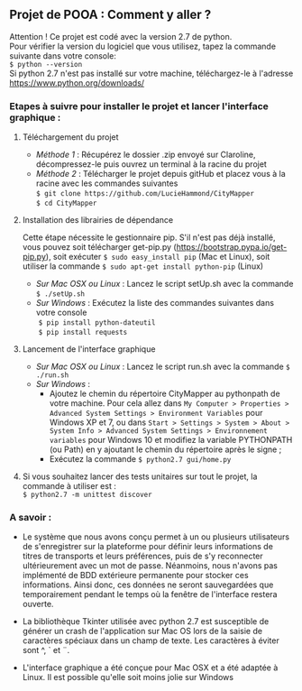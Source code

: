 ## Projet de POOA : Comment y aller ? #

Attention ! Ce projet est codé avec la version 2.7 de python.  
Pour vérifier la version du logiciel que vous utilisez, tapez la commande suivante dans votre console:  
`$ python --version`  
Si python 2.7 n'est pas installé sur votre machine, téléchargez-le à l'adresse https://www.python.org/downloads/

### Etapes à suivre pour installer le projet et lancer l'interface graphique :
1) Téléchargement du projet  
    - *Méthode 1* : Récupérez le dossier .zip envoyé sur Claroline, décompressez-le puis ouvrez un terminal à la racine du projet  
    - *Méthode 2* : Télécharger le projet depuis gitHub et placez vous à la racine avec les commandes suivantes  
  `$ git clone https://github.com/LucieHammond/CityMapper`  
  `$ cd CityMapper`  
  
2) Installation des librairies de dépendance  
    
    Cette étape nécessite le gestionnaire pip. S'il n'est pas déjà installé, vous pouvez soit télécharger get-pip.py (https://bootstrap.pypa.io/get-pip.py), soit exécuter `$ sudo easy_install pip` (Mac et Linux), soit utiliser la commande `$ sudo apt-get install python-pip` (Linux)  
    - *Sur Mac OSX ou Linux* : Lancez le script setUp.sh avec la commande `$ ./setUp.sh`  
    - *Sur Windows* : Exécutez la liste des commandes suivantes dans votre console  
  `$ pip install python-dateutil`  
  `$ pip install requests`

4) Lancement de l'interface graphique  
    - *Sur Mac OSX ou Linux* : Lancez le script run.sh avec la commande `$ ./run.sh`  
    - *Sur Windows* : 
      - Ajoutez le chemin du répertoire CityMapper au pythonpath de votre machine. Pour cela allez dans `My Computer > Properties > Advanced System Settings > Environment Variables` pour Windows XP et 7, ou dans `Start > Settings > System > About > System Info > Advanced System Settings > Environnement variables` pour Windows 10 et modifiez la variable PYTHONPATH (ou Path) en y ajoutant le chemin du répertoire après le signe ;  
      - Exécutez la commande `$ python2.7 gui/home.py`

5) Si vous souhaitez lancer des tests unitaires sur tout le projet, la commande à utiliser est :   
`$ python2.7 -m unittest discover`

### A savoir :
- Le système que nous avons conçu permet à un ou plusieurs utilisateurs de s'enregistrer sur la plateforme pour définir
leurs informations de titres de transports et leurs préférences, puis de s'y reconnecter ultérieurement avec un mot de passe.
Néanmoins, nous n'avons pas implémenté de BDD extérieure permanente pour stocker ces informations.
Ainsi donc, ces données ne seront sauvegardées que temporairement pendant le temps où la fenêtre de l'interface restera ouverte.

- La bibliothèque Tkinter utilisée avec python 2.7 est susceptible de générer un crash de l'application sur Mac OS
lors de la saisie de caractères spéciaux dans un champ de texte. Les caractères à éviter sont ^, \` et ¨.

- L'interface graphique a été conçue pour Mac OSX et a été adaptée à Linux. Il est possible qu'elle soit moins jolie sur Windows
